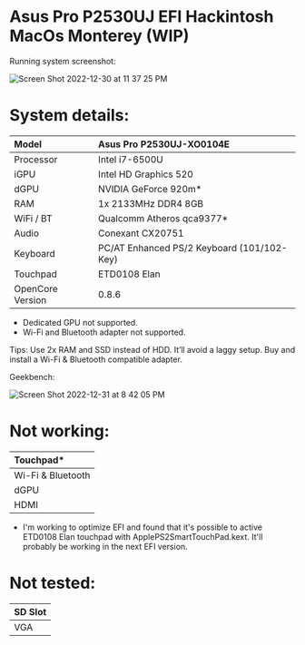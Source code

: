 # Asus Pro P2530UJ EFI Hackintosh MacOs Monterey (WIP)

Running system screenshot:

![Screen Shot 2022-12-30 at 11 37 25 PM](https://user-images.githubusercontent.com/72944953/210122650-7b6df91f-34f8-495d-9224-017c1d9fb6c9.png)

# System details:

| Model            | Asus Pro P2530UJ-XO0104E                                     |
| :--------------- | :----------------------------------------------------------- |
| Processor        | Intel i7-6500U                                               |
| iGPU             | Intel HD Graphics 520                                        |
| dGPU             | NVIDIA GeForce 920m*                                         |
| RAM              | 1x 2133MHz DDR4 8GB                                          |
| WiFi / BT        | Qualcomm Atheros qca9377*                                    |
| Audio            | Conexant CX20751                                             |
| Keyboard         | PC/AT Enhanced PS/2 Keyboard (101/102-Key)                   |
| Touchpad         | ETD0108 Elan                                                 |
| OpenCore Version | 0.8.6                                                        |

* Dedicated GPU not supported.
* Wi-Fi and Bluetooth adapter not supported.

Tips: Use 2x RAM and SSD instead of HDD. It’ll avoid a laggy setup. Buy and install a Wi-Fi & Bluetooth compatible adapter.

Geekbench:

![Screen Shot 2022-12-31 at 8 42 05 PM](https://user-images.githubusercontent.com/72944953/210157688-6e670a64-698a-47d5-ac21-a1eba9a80eb9.png)


# Not working:

| Touchpad*               |
| :---------------------- |
| Wi-Fi & Bluetooth       |
| dGPU                    |
| HDMI                    |

* I'm working to optimize EFI and found that it's possible to active ETD0108 Elan touchpad with ApplePS2SmartTouchPad.kext. It'll probably be working in the next EFI version.

# Not tested:

| SD Slot                 |
| :---------------------- |
| VGA                     |
